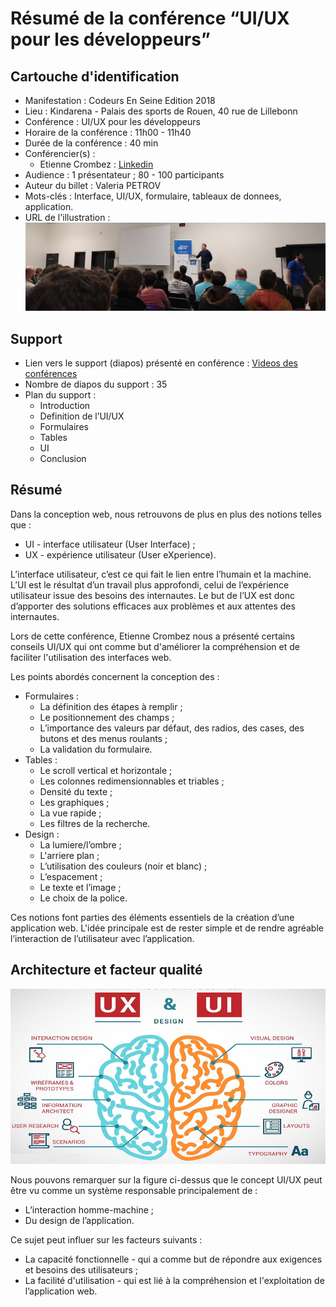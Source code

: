 # Résumé de la conférence “UI/UX pour les développeurs”

## Cartouche d'identification

 - Manifestation : Codeurs En Seine Edition 2018
 - Lieu : Kindarena - Palais des sports de Rouen, 40 rue de Lillebonn
 - Conférence : UI/UX pour les développeurs
 - Horaire de la conférence : 11h00 - 11h40
 - Durée de la conférence : 40 min
 - Conférencier(s) :
   - Etienne Crombez : [Linkedin](https://fr.linkedin.com/in/etiennecrombez)
 - Audience : 1 présentateur ; 80 - 100 participants 
 - Auteur du billet : Valeria PETROV
 - Mots-clés : Interface, UI/UX, formulaire, tableaux de donnees, application.
 - URL de l'illustration : ![Codeurs en Seine](CodeursEnSeine.jpg)

## Support
 - Lien vers le support (diapos) présenté en conférence : [Videos des conférences](https://www.youtube.com/channel/UCWujmG5rANxJI0nHbMFs08w/videos)
 - Nombre de diapos du support : 35
 - Plan du support :
   - Introduction
   - Definition de l’UI/UX
   - Formulaires
   - Tables
   - UI
   - Conclusion


## Résumé
Dans la conception web, nous retrouvons de plus en plus des notions telles que : 

 - UI - interface utilisateur (User Interface) ;
 - UX - expérience utilisateur (User eXperience).
 
L’interface utilisateur, c’est ce qui fait le lien entre l’humain et la machine. L’UI est le résultat d’un travail plus approfondi, celui de l’expérience utilisateur issue des besoins des internautes. Le but de l’UX est donc d’apporter des solutions efficaces aux problèmes et aux attentes des internautes.

Lors de cette conférence, Etienne Crombez nous a présenté certains conseils UI/UX qui ont comme but d'améliorer la compréhension et de faciliter l'utilisation des interfaces web. 

Les points abordés concernent la conception des :
 - Formulaires :
   - La définition des étapes à remplir ; 
   - Le positionnement des champs ; 
   - L’importance des valeurs par défaut, des radios, des cases, des butons et des menus roulants ;
   - La validation du formulaire.
 - Tables :
   - Le scroll vertical et horizontale ;
   - Les colonnes redimensionnables et triables ;
   - Densité du texte ;
   - Les graphiques ;
   - La vue rapide ;
   - Les filtres de la recherche.
 - Design :
   - La lumiere/l’ombre ;
   - L'arriere plan ;
   - L’utilisation des couleurs (noir et blanc) ;
   - L’espacement ;
   - Le texte et l’image ;
   - Le choix de la police.

Ces notions font parties des éléments essentiels de la création d’une application web. L'idée principale est de rester simple et de rendre agréable l’interaction de l’utilisateur avec l’application.


## Architecture et facteur qualité
![UI/UX](UI_UX.png)

Nous pouvons remarquer sur la figure ci-dessus que le concept UI/UX peut être vu comme un système responsable principalement de :

 - L’interaction homme-machine ;
 - Du design de l’application.

Ce sujet peut influer sur les facteurs suivants :

 - La capacité fonctionnelle - qui a comme but de répondre aux exigences et besoins des utilisateurs ;
 - La facilité d'utilisation - qui est lié à la compréhension et l'exploitation de l’application web.

